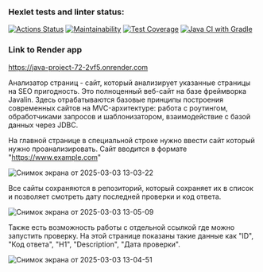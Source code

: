 ### Hexlet tests and linter status:
[![Actions Status](https://github.com/ArturAkhmetovSochi/java-project-72/actions/workflows/hexlet-check.yml/badge.svg)](https://github.com/ArturAkhmetovSochi/java-project-72/actions)
[![Maintainability](https://api.codeclimate.com/v1/badges/7bf0b522592caafed04f/maintainability)](https://codeclimate.com/github/ArturAkhmetovSochi/java-project-72/maintainability)
[![Test Coverage](https://api.codeclimate.com/v1/badges/7bf0b522592caafed04f/test_coverage)](https://codeclimate.com/github/ArturAkhmetovSochi/java-project-72/test_coverage)
[![Java CI with Gradle](https://github.com/ArturAkhmetovSochi/java-project-72/actions/workflows/action.yml/badge.svg)](https://github.com/ArturAkhmetovSochi/java-project-72/actions/workflows/action.yml)

### Link to Render app
https://java-project-72-2vf5.onrender.com

Анализатор страниц - сайт, который анализирует указанные страницы на SEO пригодность. 
Это полноценный веб-сайт на базе фреймворка Javalin. Здесь отрабатываются базовые принципы построения современных сайтов на MVC-архитектуре: работа с роутингом, обработчиками запросов и шаблонизатором, взаимодействие с базой данных через JDBC.

На главной странице в специальной строке нужно ввести сайт который нужно проанализировать. Сайт вводится в формате "https://www.example.com"


![Снимок экрана от 2025-03-03 13-03-22](https://github.com/user-attachments/assets/c27ee5b3-11a4-4ae1-99ad-4feeb8fd2480)


Все сайты сохраняются в репозиторий, который сохраняет их в список и позволяет смотреть дату последней проверки и код ответа.


![Снимок экрана от 2025-03-03 13-05-09](https://github.com/user-attachments/assets/8775225f-2d4c-4a31-b369-cea05492e71b)


Также есть возможность работы с отдельной ссылкой где можно запустить проверку. На этой странице показаны такие данные как "ID", "Код ответа", "H1", "Description", "Дата проверки". 


![Снимок экрана от 2025-03-03 13-04-51](https://github.com/user-attachments/assets/3ddfff2e-f8cc-4966-965e-5d764bd43103)
